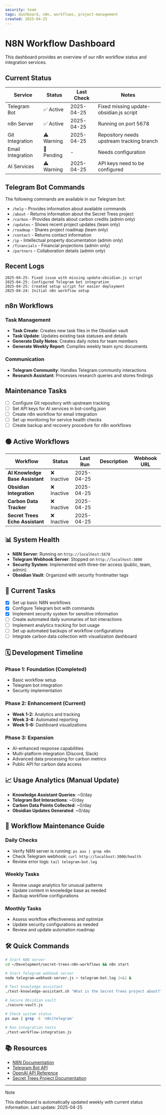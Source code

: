 ```yaml
---
security: team
tags: dashboard, n8n, workflows, project-management
created: 2025-04-25
---
```


# N8N Workflow Dashboard

This dashboard provides an overview of our n8n workflow status and integration services.

## Current Status

| Service | Status | Last Check | Notes |
|---------|--------|------------|-------|
| Telegram Bot | ✅ Active | 2025-04-25 | Fixed missing update-obsidian.js script |
| n8n Server | ✅ Active | 2025-04-25 | Running on port 5678 |
| Git Integration | ⚠️ Warning | 2025-04-25 | Repository needs upstream tracking branch |
| Email Integration | 🔄 Pending | - | Needs configuration |
| AI Services | ⚠️ Warning | 2025-04-25 | API keys need to be configured |

## Telegram Bot Commands

The following commands are available in our Telegram bot:

- `/help` - Provides information about available commands
- `/about` - Returns information about the Secret Trees project
- `/carbon` - Provides details about carbon credits (admin only)
- `/updates` - Shows recent project updates (team only)
- `/roadmap` - Shares project roadmap (team only)
- `/contact` - Returns contact information
- `/ip` - Intellectual property documentation (admin only)
- `/financials` - Financial projections (admin only)
- `/partners` - Collaboration details (admin only)

## Recent Logs

```
2025-04-25: Fixed issue with missing update-obsidian.js script
2025-04-25: Configured Telegram bot integration
2025-04-25: Created setup script for easier deployment
2025-04-24: Initial n8n workflow setup
```

## n8n Workflows

### Task Management

- **Task Create**: Creates new task files in the Obsidian vault
- **Task Update**: Updates existing task statuses and details
- **Generate Daily Notes**: Creates daily notes for team members
- **Generate Weekly Report**: Compiles weekly team sync documents

### Communication

- **Telegram Community**: Handles Telegram community interactions
- **Research Assistant**: Processes research queries and stores findings

## Maintenance Tasks

- [ ] Configure Git repository with upstream tracking
- [ ] Set API keys for AI services in bot-config.json
- [ ] Create n8n workflow for email integration 
- [ ] Set up monitoring for service health checks
- [ ] Create backup and recovery procedure for n8n workflows

## 🟢 Active Workflows

| Workflow | Status | Last Run | Description | Webhook URL |
| -------- | ------ | -------- | ----------- | ----------- |
| **AI Knowledge Base Assistant** | ❌ Inactive | 2025-04-25 |
| **Obsidian Integration** | ❌ Inactive | 2025-04-25 |
| **Carbon Data Tracker** | ❌ Inactive | 2025-04-25 |
| **Secret Trees Echo Assistant** | ❌ Inactive | 2025-04-25 |

## 📊 System Health

- **N8N Server**: Running on `http://localhost:5678`
- **Telegram Webhook Server**: Stopped on `http://localhost:3000`
- **Security System**: Implemented with three-tier access (public, team, admin)
- **Obsidian Vault**: Organized with security frontmatter tags

## 📝 Current Tasks

- [x] Set up basic N8N workflows
- [x] Configure Telegram bot with commands
- [x] Implement security system for sensitive information
- [ ] Create automated daily summaries of bot interactions
- [ ] Implement analytics tracking for bot usage
- [ ] Set up automated backups of workflow configurations
- [ ] Integrate carbon data collection with visualization dashboard

## 🗓️ Development Timeline

### Phase 1: Foundation (Completed)
- Basic workflow setup
- Telegram bot integration
- Security implementation

### Phase 2: Enhancement (Current)
- **Week 1-2:** Analytics and tracking
- **Week 3-4:** Automated reporting
- **Week 5-6:** Dashboard visualizations

### Phase 3: Expansion
- AI-enhanced response capabilities
- Multi-platform integration (Discord, Slack)
- Advanced data processing for carbon metrics
- Public API for carbon data access

## 📈 Usage Analytics (Manual Update)

- **Knowledge Assistant Queries**: ~0/day
- **Telegram Bot Interactions**: ~0/day
- **Carbon Data Points Collected**: ~0/day
- **Obsidian Updates Generated**: ~0/day

## 🔄 Workflow Maintenance Guide

### Daily Checks
- Verify N8N server is running: `ps aux | grep n8n`
- Check Telegram webhook: `curl http://localhost:3000/health`
- Review error logs: `tail telegram-bot.log`

### Weekly Tasks
- Review usage analytics for unusual patterns
- Update content in knowledge base as needed
- Backup workflow configurations

### Monthly Tasks
- Assess workflow effectiveness and optimize
- Update security configurations as needed
- Review and update automation roadmap

## 🛠️ Quick Commands

```bash
# Start N8N server
cd ~/Development/secret-trees-n8n-workflows && n8n start

# Start Telegram webhook server
node telegram-webhook-server.js > telegram-bot.log 2>&1 &

# Test knowledge assistant
./test-knowledge-assistant.sh "What is the Secret Trees project about?"

# Secure Obsidian vault
./secure-vault.js

# Check system status
ps aux | grep -E 'n8n|telegram'

# Run integration tests
./test-workflow-integration.js
```

## 📚 Resources

- [N8N Documentation](https://docs.n8n.io/)
- [Telegram Bot API](https://core.telegram.org/bots/api)
- [OpenAI API Reference](https://platform.openai.com/docs/api-reference)
- [Secret Trees Project Documentation](../00-Project-Overview.md)

---

> [!note]
> This dashboard is automatically updated weekly with current status information. Last update: 2025-04-25 